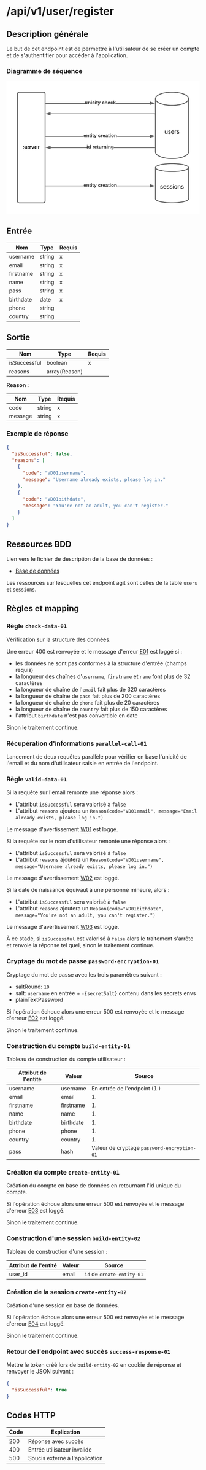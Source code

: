 # /api/v1/user/register

## Description générale

Le but de cet endpoint est de permettre à l'utilisateur de se créer un compte et de s'authentifier pour accéder à l'application.

### Diagramme de séquence

<img src="/server/docs/ressources/endpoint-user-register-diagram.png" />

## Entrée

| Nom       | Type   | Requis |
| --------- | ------ | ------ |
| username  | string | x      |
| email     | string | x      |
| firstname | string | x      |
| name      | string | x      |
| pass      | string | x      |
| birthdate | date   | x      |
| phone     | string |        |
| country   | string |        |

## Sortie

| Nom          | Type          | Requis |
| ------------ | ------------- | ------ |
| isSuccessful | boolean       | x      |
| reasons      | array(Reason) |        |

**Reason :**

| Nom     | Type   | Requis |
| ------- | ------ | ------ |
| code    | string | x      |
| message | string | x      |

### Exemple de réponse

```json
{
  "isSuccessful": false,
  "reasons": [
    {
      "code": "VD01username",
      "message": "Username already exists, please log in."
    },
    {
      "code": "VD01bithdate",
      "message": "You're not an adult, you can't register."
    }
  ]
}
```

## Ressources BDD

Lien vers le fichier de description de la base de données :

- <a href="/server/docs/database/database.md">Base de données</a>

Les ressources sur lesquelles cet endpoint agit sont celles de la table `users` et `sessions`.

## Règles et mapping

### Règle `check-data-01`

Vérification sur la structure des données.

Une erreur 400 est renvoyée et le message d'erreur <a href="/server/docs/error-messages.md">E01</a> est loggé si :

- les données ne sont pas conformes à la structure d'entrée (champs requis)
- la longueur des chaînes d'`username`, `firstname` et `name` font plus de 32 caractères
- la longueur de chaîne de l'`email` fait plus de 320 caractères
- la longueur de chaîne de `pass` fait plus de 200 caractères
- la longueur de chaîne de `phone` fait plus de 20 caractères
- la longueur de chaîne de `country` fait plus de 150 caractères
- l'attribut `birthdate` n'est pas convertible en date

Sinon le traitement continue.

### Récupération d'informations `parallel-call-01`

Lancement de deux requêtes parallèle pour vérifier en base l'unicité de l'email et du nom d'utilisateur saisie en entrée de l'endpoint.

### Règle `valid-data-01`

Si la requête sur l'email remonte une réponse alors :

- L'attribut `isSuccessful` sera valorisé à `false`
- L'attribut `reasons` ajoutera un `Reason(code="VD01email", message="Email already exists, please log in.")`

Le message d'avertissement <a href="/server/docs/error-messages.md">W01</a> est loggé.

Si la requête sur le nom d'utilisateur remonte une réponse alors :

- L'attribut `isSuccessful` sera valorisé à `false`
- L'attribut `reasons` ajoutera un `Reason(code="VD01username", message="Username already exists, please log in.")`

Le message d'avertissement <a href="/server/docs/error-messages.md">W02</a> est loggé.

Si la date de naissance équivaut à une personne mineure, alors :

- L'attribut `isSuccessful` sera valorisé à `false`
- L'attribut `reasons` ajoutera un `Reason(code="VD01bithdate", message="You're not an adult, you can't register.")`

Le message d'avertissement <a href="/server/docs/error-messages.md">W03</a> est loggé.

À ce stade, si `isSuccessful` est valorisé à `false` alors le traitement s'arrête et renvoie la réponse tel quel, sinon le traitement continue.

### Cryptage du mot de passe `password-encryption-01`

Cryptage du mot de passe avec les trois paramètres suivant :

- saltRound: `10`
- salt: `username` en entrée + `-{secretSalt}` contenu dans les secrets envs
- plainTextPassword

Si l'opération échoue alors une erreur 500 est renvoyée et le message d'erreur <a href="/server/docs/error-messages.md">E02</a> est loggé.

Sinon le traitement continue.

### Construction du compte `build-entity-01`

Tableau de construction du compte utilisateur :

| Attribut de l'entité | Valeur    | Source                                      |
| -------------------- | --------- | ------------------------------------------- |
| username             | username  | En entrée de l'endpoint (1.)                |
| email                | email     | 1.                                          |
| firstname            | firstname | 1.                                          |
| name                 | name      | 1.                                          |
| birthdate            | birthdate | 1.                                          |
| phone                | phone     | 1.                                          |
| country              | country   | 1.                                          |
| pass                 | hash      | Valeur de cryptage `password-encryption-01` |

### Création du compte `create-entity-01`

Création du compte en base de données en retournant l'id unique du compte.

Si l'opération échoue alors une erreur 500 est renvoyée et le message d'erreur <a href="/server/docs/error-messages.md">E03</a> est loggé.

Sinon le traitement continue.

### Construction d'une session `build-entity-02`

Tableau de construction d'une session :

| Attribut de l'entité | Valeur | Source                     |
| -------------------- | ------ | -------------------------- |
| user_id              | email  | `id` de `create-entity-01` |

### Création de la session `create-entity-02`

Création d'une session en base de données.

Si l'opération échoue alors une erreur 500 est renvoyée et le message d'erreur <a href="/server/docs/error-messages.md">E04</a> est loggé.

Sinon le traitement continue.

### Retour de l'endpoint avec succès `success-response-01`

Mettre le token créé lors de `build-entity-02` en cookie de réponse et renvoyer le JSON suivant :

```json
{
  "isSuccessful": true
}
```

## Codes HTTP

| Code | Explication                    |
| ---- | ------------------------------ |
| 200  | Réponse avec succès            |
| 400  | Entrée utilisateur invalide    |
| 500  | Soucis externe à l'application |
